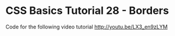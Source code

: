 CSS Basics Tutorial 28 - Borders
================================

Code for the following video tutorial http://youtu.be/LX3_en9zLYM
